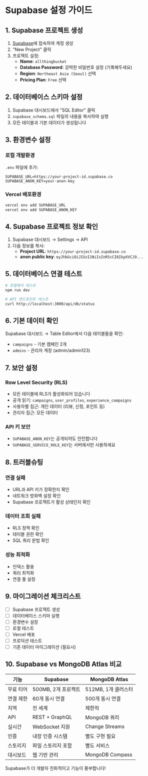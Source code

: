 # Supabase 설정 가이드

## 1. Supabase 프로젝트 생성

1. [Supabase](https://supabase.com)에 접속하여 계정 생성
2. "New Project" 클릭
3. 프로젝트 설정:
   - **Name**: `allthingbucket`
   - **Database Password**: 강력한 비밀번호 설정 (기록해두세요)
   - **Region**: `Northeast Asia (Seoul)` 선택
   - **Pricing Plan**: `Free` 선택

## 2. 데이터베이스 스키마 설정

1. Supabase 대시보드에서 "SQL Editor" 클릭
2. `supabase_schema.sql` 파일의 내용을 복사하여 실행
3. 모든 테이블과 기본 데이터가 생성됩니다

## 3. 환경변수 설정

### 로컬 개발환경
`.env` 파일에 추가:
```env
SUPABASE_URL=https://your-project-id.supabase.co
SUPABASE_ANON_KEY=your-anon-key
```

### Vercel 배포환경
```bash
vercel env add SUPABASE_URL
vercel env add SUPABASE_ANON_KEY
```

## 4. Supabase 프로젝트 정보 확인

1. Supabase 대시보드 → Settings → API
2. 다음 정보를 복사:
   - **Project URL**: `https://your-project-id.supabase.co`
   - **anon public key**: `eyJhbGciOiJIUzI1NiIsInR5cCI6IkpXVCJ9...`

## 5. 데이터베이스 연결 테스트

```bash
# 로컬에서 테스트
npm run dev

# API 엔드포인트 테스트
curl http://localhost:3000/api/db/status
```

## 6. 기본 데이터 확인

Supabase 대시보드 → Table Editor에서 다음 테이블들을 확인:
- `campaigns` - 기본 캠페인 2개
- `admins` - 관리자 계정 (admin/admin123)

## 7. 보안 설정

### Row Level Security (RLS)
- 모든 테이블에 RLS가 활성화되어 있습니다
- 공개 읽기: `campaigns`, `user_profiles`, `experience_campaigns`
- 사용자별 접근: 개인 데이터 (리뷰, 신청, 포인트 등)
- 관리자 접근: 모든 데이터

### API 키 보안
- `SUPABASE_ANON_KEY`는 공개되어도 안전합니다
- `SUPABASE_SERVICE_ROLE_KEY`는 서버에서만 사용하세요

## 8. 트러블슈팅

### 연결 실패
- URL과 API 키가 정확한지 확인
- 네트워크 방화벽 설정 확인
- Supabase 프로젝트가 활성 상태인지 확인

### 데이터 조회 실패
- RLS 정책 확인
- 테이블 권한 확인
- SQL 쿼리 문법 확인

### 성능 최적화
- 인덱스 활용
- 쿼리 최적화
- 연결 풀 설정

## 9. 마이그레이션 체크리스트

- [ ] Supabase 프로젝트 생성
- [ ] 데이터베이스 스키마 실행
- [ ] 환경변수 설정
- [ ] 로컬 테스트
- [ ] Vercel 배포
- [ ] 프로덕션 테스트
- [ ] 기존 데이터 마이그레이션 (필요시)

## 10. Supabase vs MongoDB Atlas 비교

| 기능 | Supabase | MongoDB Atlas |
|------|----------|---------------|
| 무료 티어 | 500MB, 2개 프로젝트 | 512MB, 1개 클러스터 |
| 연결 제한 | 60개 동시 연결 | 500개 동시 연결 |
| 지역 | 전 세계 | 제한적 |
| API | REST + GraphQL | MongoDB 쿼리 |
| 실시간 | WebSocket 지원 | Change Streams |
| 인증 | 내장 인증 시스템 | 별도 구현 필요 |
| 스토리지 | 파일 스토리지 포함 | 별도 서비스 |
| 대시보드 | 웹 기반 관리 | MongoDB Compass |

Supabase가 더 개발자 친화적이고 기능이 풍부합니다!
